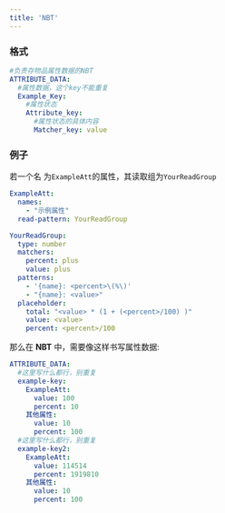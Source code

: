 ```yaml
---
title: 'NBT'
---
```


### 格式

```yaml
#负责存物品属性数据的NBT
ATTRIBUTE_DATA:
  #属性数据，这个key不能重复
  Example_Key:
    #属性状态
    Attribute_key:
      #属性状态的具体内容
      Matcher_key: value
```

### 例子

若一个名 为`ExampleAtt`的属性，其读取组为`YourReadGroup`

```yaml
ExampleAtt:
  names:
    - "示例属性"
  read-pattern: YourReadGroup
```

```yaml
YourReadGroup:
  type: number
  matchers:
    percent: plus
    value: plus
  patterns:
    - '{name}: <percent>\(%\)'
    - "{name}: <value>"
  placeholder:
    total: "<value> * (1 + (<percent>/100) )"
    value: <value>
    percent: <percent>/100
```

那么在 **NBT** 中，需要像这样书写属性数据:

```yaml
ATTRIBUTE_DATA:
  #这里写什么都行，别重复
  example-key:
    ExampleAtt:
      value: 100
      percent: 10
    其他属性:
      value: 10
      percent: 100
  #这里写什么都行，别重复
  example-key2:
    ExampleAtt:
      value: 114514
      percent: 1919810
    其他属性:
      value: 10
      percent: 100
```
